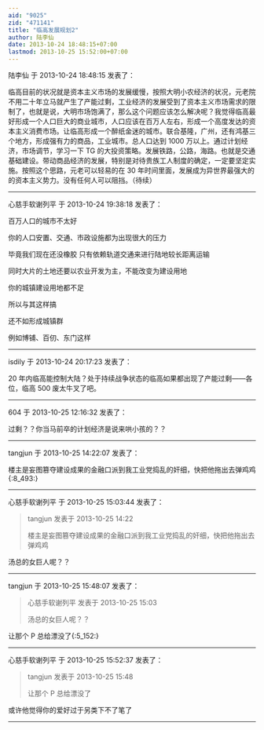 ```yaml
---
aid: "9025"
zid: "471141"
title: "临高发展规划2"
author: 陆李仙
date: 2013-10-24 18:48:15+07:00
lastmod: 2013-10-25 15:52:00+07:00
---
```


陆李仙 于 2013-10-24 18:48:15 发表了：

临高目前的状况就是资本主义市场的发展缓慢，按照大明小农经济的状况，元老院不用二十年立马就产生了产能过剩，工业经济的发展受到了资本主义市场需求的限制了，也就是说，大明市场饱满了，那么这个问题应该怎么解决呢？我觉得临高最好形成一个人口巨大的商业城市，人口应该在百万人左右，形成一个高度发达的资本主义消费市场。让临高形成一个醉纸金迷的城市。联合基隆，广州，还有鸿基三个地方，形成强有力的商品，工业城市。总人口达到 1000 万以上。通过计划经济，市场调节，学习一下 TG 的大投资策略。发展铁路，公路，海路。也就是交通基础建设。带动商品经济的发展，特别是对待贵族工人制度的确定，一定要坚定实施。按照这个思路，元老可以轻易的在 30 年时间里面，发展成为异世界最强大的的资本主义势力。没有任何人可以阻挡。（待续）

---

心慈手软谢列平 于 2013-10-24 19:38:18 发表了：

百万人口的城市不太好

你的人口安置、交通、市政设施都为出现很大的压力

毕竟我们现在还没橡胶 只有依赖轨道交通来进行陆地较长距离运输

同时大片的土地还要以农业开发为主，不能改变为建设用地

你的城镇建设用地都不足

所以与其这样搞

还不如形成城镇群

例如博铺、百仞、东门这样

---

isdily 于 2013-10-24 20:17:23 发表了：

20 年内临高能控制大陆？处于持续战争状态的临高如果都出现了产能过剩——各位，临高 500 废太牛叉了吧。

---

604 于 2013-10-25 12:16:32 发表了：

过剩？？你当马前卒的计划经济是说来哄小孩的？？

---

tangjun 于 2013-10-25 14:22:07 发表了：

楼主是妄图篡夺建设成果的金融口派到我工业党捣乱的奸细，快把他拖出去弹鸡鸡{:8_493:}

---

心慈手软谢列平 于 2013-10-25 15:03:44 发表了：

> tangjun 发表于 2013-10-25 14:22
>
> 楼主是妄图篡夺建设成果的金融口派到我工业党捣乱的奸细，快把他拖出去弹鸡鸡

汤总的女巨人呢？？

---

tangjun 于 2013-10-25 15:48:07 发表了：

> 心慈手软谢列平 发表于 2013-10-25 15:03
>
> 汤总的女巨人呢？？

让那个 P 总给漂没了{:5_152:}

---

心慈手软谢列平 于 2013-10-25 15:52:37 发表了：

> tangjun 发表于 2013-10-25 15:48
>
> 让那个 P 总给漂没了

或许他觉得你的爱好过于另类下不了笔了

---
